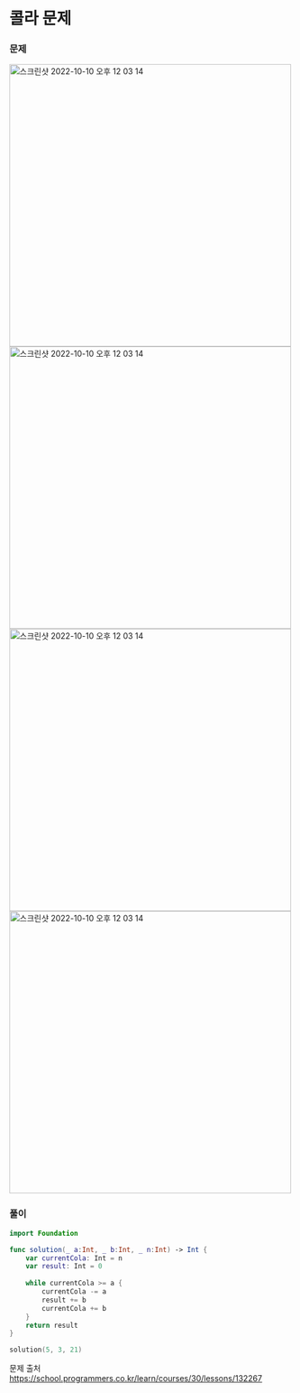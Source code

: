 #  콜라 문제

### 문제
<img width="500" alt="스크린샷 2022-10-10 오후 12 03 14" src="https://github.com/user-attachments/assets/5874369d-cdc7-4fd6-ab1b-b4e2a02acc0c">
<img width="500" alt="스크린샷 2022-10-10 오후 12 03 14" src="https://github.com/user-attachments/assets/1def1e7b-65d1-41e6-a4db-0a562279952d">
<img width="500" alt="스크린샷 2022-10-10 오후 12 03 14" src="https://github.com/user-attachments/assets/de99dde2-346f-4ee4-8688-f258ac6aa364">
<img width="500" alt="스크린샷 2022-10-10 오후 12 03 14" src="https://github.com/user-attachments/assets/19e4278a-c2dc-4706-9cd0-fb541bf4032a">

### 풀이 <br>
```swift 
import Foundation

func solution(_ a:Int, _ b:Int, _ n:Int) -> Int {
    var currentCola: Int = n
    var result: Int = 0
    
    while currentCola >= a {
        currentCola -= a
        result += b
        currentCola += b
    }
    return result
}

solution(5, 3, 21)

```


문제 출처 <br>
https://school.programmers.co.kr/learn/courses/30/lessons/132267
